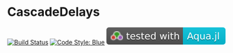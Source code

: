 # CascadeDelays

[![Build Status](https://github.com/lubeso/CascadeDelays.jl/actions/workflows/ci.yaml/badge.svg?branch=main)](https://github.com/lubeso/CascadeDelays.jl/actions/workflows/ci.yaml?query=branch%3Amain)
[![Code Style: Blue](https://img.shields.io/badge/code%20style-blue-4495d1.svg)](https://github.com/invenia/BlueStyle)
[![Aqua](https://raw.githubusercontent.com/JuliaTesting/Aqua.jl/master/badge.svg)](https://github.com/JuliaTesting/Aqua.jl)
